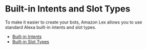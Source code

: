 # Built\-in Intents and Slot Types<a name="howitworks-builtins"></a>

To make it easier to create your bots, Amazon Lex allows you to use standard Alexa built\-in intents and slot types\. 


+ [Built\-in Intents](howitworks-builtins-intents.md)
+ [Built\-in Slot Types](howitworks-builtins-slots.md)